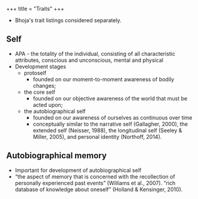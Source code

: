 +++
title = "Traits"
+++

- Bhoja's trait listings considered separately.

## Self
- APA - the totality of the individual, consisting of all characteristic attributes, conscious and unconscious, mental and physical
- Development stages
  - protoself 
    - founded on our moment-to-moment awareness of bodily changes;
  - the core self 
    - founded on our objective awareness of the world that must be acted upon; 
  - the autobiographical self
    - founded on our awareness of ourselves as continuous over time
    - conceptually similar to the narrative self (Gallagher, 2000), the extended self (Neisser, 1988), the longitudinal self (Seeley & Miller, 2005), and personal identity (Northoff, 2014).
  
## Autobiographical memory
- Important for development of autobiographical self
- “the aspect of memory that is concerned with the recollection of personally experienced past events” (Williams et al., 2007). “rich database of knowledge about oneself” (Holland & Kensinger, 2010).